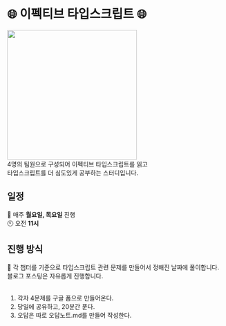 # 🌐 이펙티브 타입스크립트 🌐

<img src="https://github.com/99sStudy/Effective-Typescript/assets/90139306/5f3c5ad2-5076-41b8-8f1c-7781e13d52f1" widtt="100" height="300" />
</br>
4명의 팀원으로 구성되어 이펙티브 타입스크립트를 읽고 </br>
타입스크립트를 더 심도있게 공부하는 스터디입니다. </br>

## 일정

📅 매주 **월요일, 목요일** 진행 </br>
🕙 오전 **11시**</br>

## 진행 방식

📢 각 챕터를 기준으로 타입스크립트 관련 문제를 만들어서 정해진 날짜에 풀이합니다. </br>
블로그 포스팅은 자유롭게 진행합니다.</br>
</br>

1. 각자 4문제를 구글 폼으로 만들어온다.
2. 당일에 공유하고, 20분간 푼다.
3. 오답은 따로 오답노트.md를 만들어 작성한다.
